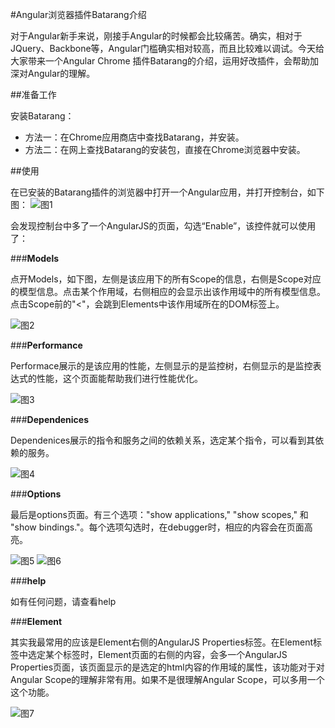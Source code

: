 
#Angular浏览器插件Batarang介绍

对于Angular新手来说，刚接手Angular的时候都会比较痛苦。确实，相对于JQuery、Backbone等，Angular门槛确实相对较高，而且比较难以调试。今天给大家带来一个Angular Chrome 插件Batarang的介绍，运用好改插件，会帮助加深对Angular的理解。

##准备工作

安装Batarang：

- 方法一：在Chrome应用商店中查找Batarang，并安装。
- 方法二：在网上查找Batarang的安装包，直接在Chrome浏览器中安装。


##使用

在已安装的Batarang插件的浏览器中打开一个Angular应用，并打开控制台，如下图：
![图1](http://img.blog.csdn.net/20160420160323933)

会发现控制台中多了一个AngularJS的页面，勾选“Enable”，该控件就可以使用了：

###**Models**

点开Models，如下图，左侧是该应用下的所有Scope的信息，右侧是Scope对应的模型信息。点击某个作用域，右侧相应的会显示出该作用域中的所有模型信息。
点击Scope前的"<"，会跳到Elements中该作用域所在的DOM标签上。

![图2](http://img.blog.csdn.net/20160420160400200)

###**Performance**

Performace展示的是该应用的性能，左侧显示的是监控树，右侧显示的是监控表达式的性能，这个页面能帮助我们进行性能优化。

![图3](http://img.blog.csdn.net/20160420160424935)

###**Dependenices**

Dependenices展示的指令和服务之间的依赖关系，选定某个指令，可以看到其依赖的服务。

![图4](http://img.blog.csdn.net/20160420160455966)

###**Options**

最后是options页面。有三个选项："show applications," "show scopes," 和 "show bindings."。每个选项勾选时，在debugger时，相应的内容会在页面高亮。

![图5](http://img.blog.csdn.net/20160420160626499)
![图6](http://img.blog.csdn.net/20160420160653610)

###**help**

如有任何问题，请查看help

###**Element**

其实我最常用的应该是Element右侧的AngularJS Properties标签。在Element标签中选定某个标签时，Element页面的右侧的内容，会多一个AngularJS Properties页面，该页面显示的是选定的html内容的作用域的属性，该功能对于对Angular Scope的理解非常有用。如果不是很理解Angular Scope，可以多用一个这个功能。

![图7](http://img.blog.csdn.net/20160420160721282)

